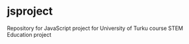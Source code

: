 # jsproject
Repository for JavaScript project for University of Turku course STEM Education project
